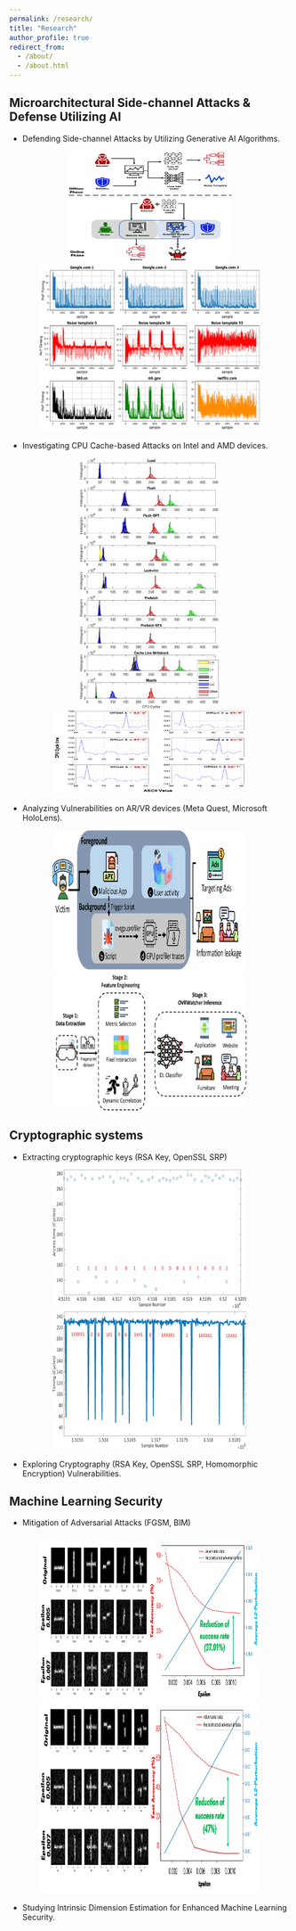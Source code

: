 ```yaml
---
permalink: /research/
title: "Research"
author_profile: true
redirect_from:
  - /about/
  - /about.html
---
```


Microarchitectural Side-channel Attacks & Defense Utilizing AI
------
* Defending Side-channel Attacks by Utilizing Generative AI Algorithms.
<div align="center">
  <img src="../images/DefWeb/Figure_scenario_new.png" width="300" height="200" alt="Threat model for the attacker and the defense mechanisms" style="display: inline-block; margin: 0 10px;">
  <img src="../images/DefWeb/NoiseTemplateAdded_v2.png" width="400" height="300" alt="Noise added Website Fingerprint dataset" style="display: inline-block; margin: 0 10px;">
</div>

* Investigating CPU Cache-based Attacks on Intel and AMD devices.
<div align="center">
  <img src="../images/SMaCk/cache_time_smack_mastik_cascadelake_all.png" width="250" height="450" alt="CPU cycle time difference for various Probe strategies and Mastik method on Intel Cascade Lake microarchitecture" style="display: inline-block; margin: 0 10px;">
  <img src="../images/SMaCk/Prefetch_Spectre.png" width="350" height="150" alt="Spectre Attack with SMC behavior" style="display: inline-block; margin: 0 10px;">
</div>

* Analyzing Vulnerabilities on AR/VR devices (Meta Quest, Microsoft HoloLens).
<div align="center">
  <img src="../images/OVRWatcher/ThreatModel.png" width="350" height="250" alt="Illustration of Threat Model" style="display: inline-block; margin: 0 10px;">
  <img src="../images/OVRWatcher/ArchitectureFigure.png" width="350" height="250" alt="Architecture of System" style="display: inline-block; margin: 0 10px;">
</div>


Cryptographic systems
------
* Extracting cryptographic keys (RSA Key, OpenSSL SRP)
<div align="center">
  <img src="../images/SMaCk/SMC_RSA.jpg" width="350" height="250" alt="RSA key recovery with SMC attack" style="display: inline-block; margin: 0 10px;">
  <img src="../images/SMaCk/OpenSSLSRP.jpg" width="350" height="250" alt="OpenSSL SRP key recovery with SMC attack" style="display: inline-block; margin: 0 10px;">
</div>

* Exploring Cryptography (RSA Key, OpenSSL SRP, Homomorphic Encryption) Vulnerabilities.

Machine Learning Security
------
* Mitigation of Adversarial Attacks (FGSM, BIM)
<div align="center">
  <img src="../images/IDETool/FGSM.png" width="400" height="300" alt="Restored accuracy on FGSM attack" style="display: inline-block; margin: 0 10px;">
  <img src="../images/IDETool/BIM.png" width="400" height="340" alt="Restored accuracy on BIM attack" style="display: inline-block; margin: 0 10px;">
</div>

* Studying Intrinsic Dimension Estimation for Enhanced Machine Learning Security.


<!-- * Ph.D in Version Control Theory, GitHub University, 2018 (expected)
* M.S. in Jekyll, GitHub University, 2014
* B.S. in GitHub, GitHub University, 2012 
Machine Learning Security
------
* Spring 2024: Academic Pages Collaborator
  * GitHub University
  * Duties includes: Updates and improvements to template
  * Supervisor: The Users

* Fall 2015: Research Assistant
  * GitHub University
  * Duties included: Merging pull requests
  * Supervisor: Professor Hub

* Summer 2015: Research Assistant
  * GitHub University
  * Duties included: Tagging issues
  * Supervisor: Professor Git
  
Skills
======
* Skill 1
* Skill 2
  * Sub-skill 2.1
  * Sub-skill 2.2
  * Sub-skill 2.3
* Skill 3

Publications
======
  <ul>{% for post in site.publications reversed %}
    {% include archive-single-cv.html %}
  {% endfor %}</ul>
  
Talks
======
  <ul>{% for post in site.talks reversed %}
    {% include archive-single-talk-cv.html  %}
  {% endfor %}</ul>
  
Teaching
======
  <ul>{% for post in site.teaching reversed %}
    {% include archive-single-cv.html %}
  {% endfor %}</ul>
  
Service and leadership
======
* Currently signed in to 43 different slack teams
-->
